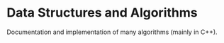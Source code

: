 # Data Structures and Algorithms
Documentation and implementation of many algorithms (mainly in C++).
